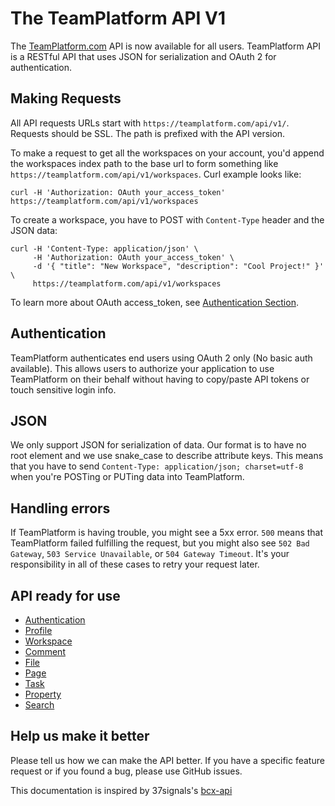 The TeamPlatform API V1
====================

The [TeamPlatform.com](https://teamplatform.com) API is now available for all users. TeamPlatform API is a RESTful API that uses JSON for serialization and OAuth 2 for authentication.

Making Requests
----------------

All API requests URLs start with `https://teamplatform.com/api/v1/`. Requests should be SSL. The path is prefixed with the API version. 

To make a request to get all the workspaces on your account, you'd append the workspaces index path to the base url to form something like `https://teamplatform.com/api/v1/workspaces`. Curl example looks like:

```shell
curl -H 'Authorization: OAuth your_access_token' https://teamplatform.com/api/v1/workspaces
```

To create a workspace, you have to POST with `Content-Type` header and the JSON data:

```shell
curl -H 'Content-Type: application/json' \
     -H 'Authorization: OAuth your_access_token' \
     -d '{ "title": "New Workspace", "description": "Cool Project!" }' \
     https://teamplatform.com/api/v1/workspaces
```

To learn more about OAuth access_token, see [Authentication Section](https://github.com/vispower/teamplatform-api/blob/master/authentication.md).

Authentication
--------------

TeamPlatform authenticates end users using OAuth 2 only (No basic auth available). This allows users to authorize your application to use TeamPlatform on their behalf without having to copy/paste API tokens or touch sensitive login info.

JSON
-----------------

We only support JSON for serialization of data. Our format is to have no root element and we use snake\_case to describe attribute keys. This means that you have to send `Content-Type: application/json; charset=utf-8` when you're POSTing or PUTing data into TeamPlatform.


Handling errors
---------------

If TeamPlatform is having trouble, you might see a 5xx error. `500` means that TeamPlatform failed fulfilling the request, but you might also see `502 Bad Gateway`, `503 Service Unavailable`, or `504 Gateway Timeout`. It's your responsibility in all of these cases to retry your request later.

API ready for use
-----------------

* [Authentication](https://github.com/vispower/teamplatform-api/blob/master/authentication.md)
* [Profile](https://github.com/vispower/teamplatform-api/blob/master/profile.md)
* [Workspace](https://github.com/37signals/bcx-api/blob/master/workspace.md)
* [Comment](https://github.com/37signals/bcx-api/blob/master/comment.md)
* [File](https://github.com/37signals/bcx-api/blob/master/file.md)
* [Page](https://github.com/37signals/bcx-api/blob/master/page.md)
* [Task](https://github.com/37signals/bcx-api/blob/master/task.md)
* [Property](https://github.com/37signals/bcx-api/blob/master/property.md)
* [Search](https://github.com/37signals/bcx-api/blob/master/search.md)

Help us make it better
----------------------

Please tell us how we can make the API better. If you have a specific feature request or if you found a bug, please use GitHub issues.

This documentation is inspired by 37signals's [bcx-api](https://github.com/37signals/bcx-api)